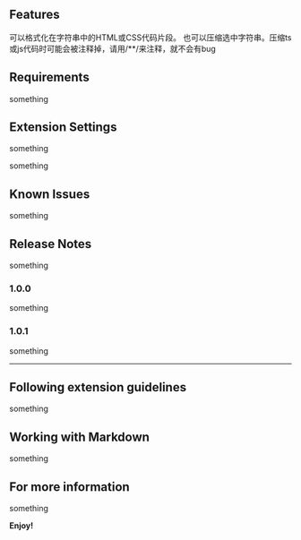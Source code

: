 ## Features

可以格式化在字符串中的HTML或CSS代码片段。
也可以压缩选中字符串。压缩ts或js代码时可能会被注释掉，请用/**/来注释，就不会有bug

## Requirements

something

## Extension Settings

something

something

## Known Issues

something

## Release Notes

something

### 1.0.0

something

### 1.0.1

something

---

## Following extension guidelines

something

## Working with Markdown

something

## For more information

something

**Enjoy!**
